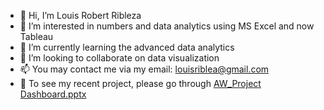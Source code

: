 - 👋 Hi, I’m Louis Robert Ribleza
- 👀 I’m interested in numbers and data analytics using MS Excel and now Tableau
- 🌱 I’m currently learning the advanced data analytics
- 💞️ I’m looking to collaborate on data visualization
- 📫 You may contact me via my email: louisriblea@gmail.com
- 👀 To see my recent project, please go through [AW_Project Dashboard.pptx](https://github.com/Azelbir01/Azelbir01/files/11176563/AW_Project.Dashboard.pptx)


<!---
Azelbir01/Azelbir01 is a ✨ special ✨ repository because its `README.md` (this file) appears on your GitHub profile.
You can click the Preview link to take a look at your changes.
--->
